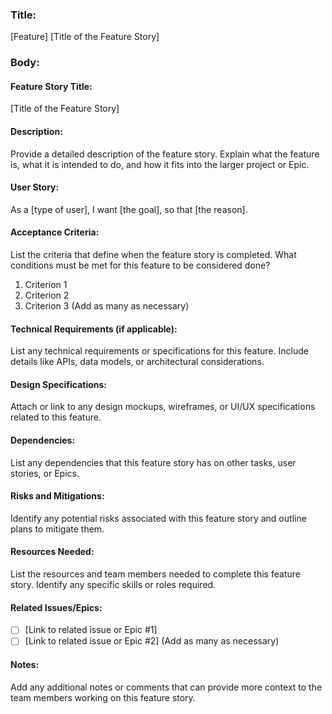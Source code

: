 ### Title:
[Feature] [Title of the Feature Story]

### Body:
#### Feature Story Title:
[Title of the Feature Story]

#### Description:
Provide a detailed description of the feature story. Explain what the feature is, what it is intended to do, and how it fits into the larger project or Epic.

#### User Story:
As a [type of user],
I want [the goal],
so that [the reason].

#### Acceptance Criteria:
List the criteria that define when the feature story is completed. What conditions must be met for this feature to be considered done?

1. Criterion 1
2. Criterion 2
3. Criterion 3
(Add as many as necessary)

#### Technical Requirements (if applicable):
List any technical requirements or specifications for this feature. Include details like APIs, data models, or architectural considerations.

#### Design Specifications:
Attach or link to any design mockups, wireframes, or UI/UX specifications related to this feature.

#### Dependencies:
List any dependencies that this feature story has on other tasks, user stories, or Epics.

#### Risks and Mitigations:
Identify any potential risks associated with this feature story and outline plans to mitigate them.

#### Resources Needed:
List the resources and team members needed to complete this feature story. Identify any specific skills or roles required.

#### Related Issues/Epics:
- [ ] [Link to related issue or Epic #1]
- [ ] [Link to related issue or Epic #2]
(Add as many as necessary)

#### Notes:
Add any additional notes or comments that can provide more context to the team members working on this feature story.
